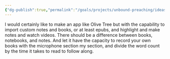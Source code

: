 ```yaml
---
{"dg-publish":true,"permalink":"/goals/projects/unbound-preaching/ideas/creating-a-customizable-ebook-app-incorporating-personalized-notes-and-books/","created":"Oct 22, 2018, 10:10 PM"}
---
```



I would certainly like to make an app like Olive Tree but with the capability to import custom notes and books, or at least epubs, and highlight and make notes and watch videos. There should be a difference between books, notebooks, and notes. And let it have the capacity to record your own books with the microphone section my section, and divide the word count by the time it takes to read to follow along.


